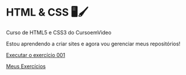 # HTML & CSS 🖥️🖌️
 Curso de HTML5 e CSS3 do CursoemVideo

Estou aprendendo a criar sites e agora vou gerenciar meus repositórios!

<a href= "https://gustawantstobattle.github.io/html-css/exercicios/ex001/index.html">Executar o exercício 001</a>

<a href="https://gustawantstobattle.github.io/html-css/exercicios/inicio.html">Meus Exercícios</a>